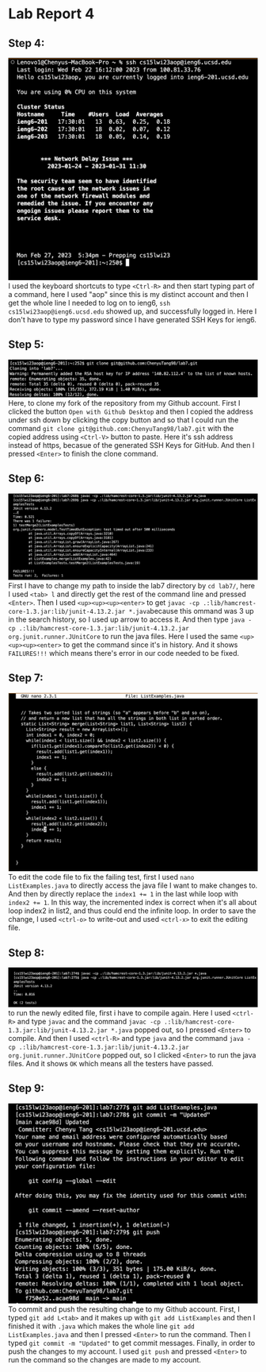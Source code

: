 # Lab Report 4
## Step 4:
![Image](4-1.png)
I used the keyboard shortcuts to type `<Ctrl-R>` and then start typing part of a command, here I used "aop" since this is my distinct account and then I get the whole line I needed to log on to ieng6, `ssh cs15lwi23aop@ieng6.ucsd.edu` showed up, and successfully logged in. Here I don't have to type my password since I have generated SSH Keys for ieng6.
## Step 5:
![Image](4-2.png)
Here, to clone my fork of the repository from my Github account. First I clicked the button `Open with Github Desktop` and then I copied the address under ssh down by clicking the copy button and so that I could run the command `git clone git@github.com:ChenyuTang98/lab7.git` with the copied address using `<Ctrl-V>` button to paste. Here it's ssh address instead of https, becasue of the generated SSH Keys for GitHub. And then I pressed `<Enter>` to finish the clone command.
## Step 6:
![Image](4-3.png)
First I have to change my path to inside the lab7 directory by `cd lab7/`, here I used `<tab> l` and directly get the rest of the command line and pressed `<Enter>`. Then I used `<up><up><up><enter>` to get `javac -cp .:lib/hamcrest-core-1.3.jar:lib/junit-4.13.2.jar *.java`because this ommand was 3 up in the search history, so I used up arrow to access it. And then type `java -cp .:lib/hamcrest-core-1.3.jar:lib/junit-4.13.2.jar org.junit.runner.JUnitCore` to run the java files. Here I used the same `<up><up><up><enter>` to get the command since it's in history. And it shows `FAILURES!!!` which means there's error in our code needed to be fixed.
## Step 7:
![Image](4-4.png)
To edit the code file to fix the failing test, first I used `nano ListExamples.java` to directly access the java file I want to make changes to. And then by directly replace the `index1 += 1` in the last while loop with `index2 += 1`. In this way, the incremented index is correct when it's all about loop index2 in list2, and thus could end the infinite loop. In order to save the change, I used `<ctrl-o>` to write-out and used `<ctrl-x>` to exit the editing file.
## Step 8:
![Image](4-5.png)
to run the newly edited file, first i have to compile again. Here I used `<ctrl-R>` and type `javac` and the command `javac -cp .:lib/hamcrest-core-1.3.jar:lib/junit-4.13.2.jar *.java` popped out, so I pressed `<Enter>` to compile. And then I used `<ctrl-R>` and type `java` and the command `java -cp .:lib/hamcrest-core-1.3.jar:lib/junit-4.13.2.jar org.junit.runner.JUnitCore` popped out, so I clicked `<Enter>` to run the java files. And it shows `OK` which means all the testers have passed.
## Step 9:
![Image](4-6.png)
To commit and push the resulting change to my Github account. First, I typed `git add L<tab>` and it makes up with `git add ListExamples` and then I finished it with `.java` which makes the whole line `git add ListExamples.java` and then I pressed `<Enter>` to run the command. Then I typed `git commit -m "Updated"` to get commit messages. Finally, in order to push the changes to my account. I used `git push` and pressed `<Enter>` to run the command so the changes are made to my account.
